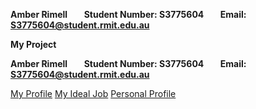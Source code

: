 **Amber Rimell&nbsp;&nbsp;&nbsp;&nbsp;&nbsp;&nbsp;&nbsp;&nbsp;Student Number: S3775604&nbsp;&nbsp;&nbsp;&nbsp;&nbsp;&nbsp;&nbsp;&nbsp;Email: S3775604@student.rmit.edu.au**

**My Project**


**Amber Rimell&nbsp;&nbsp;&nbsp;&nbsp;&nbsp;&nbsp;&nbsp;&nbsp;Student Number: S3775604&nbsp;&nbsp;&nbsp;&nbsp;&nbsp;&nbsp;&nbsp;&nbsp;Email: S3775604@student.rmit.edu.au**

[My Profile](https://amberrimell.github.io/introtoitassessment/myprofile) [My Ideal Job](https://amberrimell.github.io/introtoitassessment/myidealjob) [Personal Profile](https://amberrimell.github.io/introtoitassessment/personalprofile)
